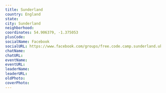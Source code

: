 ```yaml
---
title: Sunderland
country: England
state: 
city: Sunderland
neighborhood: 
coordinates: 54.906379, -1.375053
plusCode:
socialName: Facebook
socialURL: https://www.facebook.com/groups/free.code.camp.sunderland.uk
chatName:
chatURL:
eventName:
eventURL:
leaderName:
leaderURL:
oldPhoto: 
coverPhoto:
---
```

